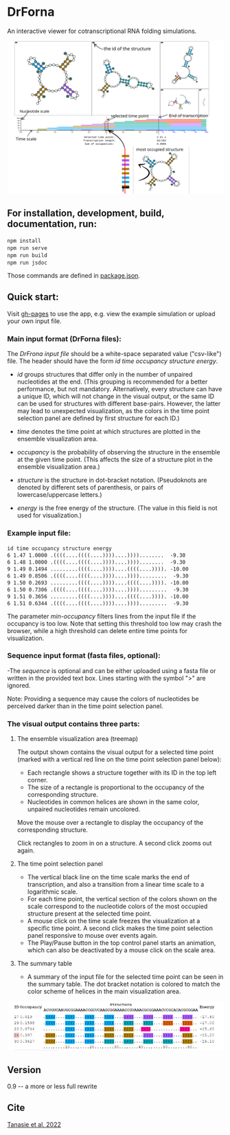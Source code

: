 # DrForna
An interactive viewer for cotranscriptional RNA folding simulations.

<img src="/static/anot.svg"> 

## For installation, development, build, documentation, run:

  `npm install`  
  `npm run serve`  
  `npm run build`  
  `npm run jsdoc`  

Those commands are defined in [package.json](package.json).

## Quick start:
Visit [gh-pages](https://viennarna.github.io/drforna/) to use the app,
e.g. view the example simulation or upload your own input file.

### Main input format (DrForna files):
The *DrFrona input file* should be a white-space separated value ("csv-like") file. The header should have the form *id time occupancy structure energy*. 

- *id* groups structures that differ only in the number of unpaired nucleotides at the end. (This grouping is recommended for a better performance, but not mandatory. Alternatively, every structure can have a unique ID, which will not change in the visual output, or the same ID can be used for structures with different base-pairs. However, the latter may lead to unexpected visualization, as the colors in the time point selection panel are defined by first structure for each ID.)

- *time* denotes the time point at which structures are plotted in the ensemble visualization area.
- *occupancy* is the probability of observing the structure in the ensemble at the given time point.
(This affects the size of a structure plot in the ensemble visualization area.)
- *structure* is the structure in dot-bracket notation.
(Pseudoknots are denoted by different sets of parenthesis, or pairs of lowercase/uppercase letters.)

- *energy* is the free energy of the structure.
(The value in this field is not used for visualization.)

### Example input file:
```
id time occupancy structure energy
6 1.47 1.0000 .((((....((((....))))....))))........  -9.30
6 1.48 1.0000 .((((....((((....))))....))))........  -9.30
9 1.49 0.1494 .........((((....))))....((((....)))). -10.00
6 1.49 0.8506 .((((....((((....))))....)))).........  -9.30
9 1.50 0.2693 .........((((....))))....((((....)))). -10.00
6 1.50 0.7306 .((((....((((....))))....)))).........  -9.30
9 1.51 0.3656 .........((((....))))....((((....)))). -10.00
6 1.51 0.6344 .((((....((((....))))....)))).........  -9.30
```
The parameter _min-occupancy_ filters lines from the input file if the occupancy is too low. Note that setting this threshold too low may crash the browser, while a high threshold can delete entire time points for visualization.
<!-- 
For a detailed description on the respective input fields, visit the 
publication [Tanasie et al. 2022](https://bioarxiv.com) -->

### Sequence input format (fasta files, optional):
-The _sequence_ is optional and can be either uploaded using a fasta file or written in the provided text box. Lines starting with the symbol ">" are ignored.

Note: Providing a sequence may cause the colors of nucleotides be perceived darker than in the time point selection panel.

### The visual output contains three parts:
1. The ensemble visualization area (treemap) 
   
   The output shown contains the visual output for a selected time point (marked with a vertical red line on the time point selection panel below):
    - Each rectangle shows a structure together with its ID in the top left corner.
    - The size of a rectangle is proportional to the occupancy of the corresponding structure.
    - Nucleotides in common helices are shown in the same color, unpaired nucleotides remain uncolored.

   Move the mouse over a rectangle to display the occupancy of the corresponding structure.
   
   Click rectangles to zoom in on a structure. A second click zooms out again.

2. The time point selection panel
    - The vertical black line on the time scale marks the end of transcription, and also a transition from a linear time scale to a logarithmic scale.
    - For each time point, the vertical section of the colors shown on the scale correspond to the nucleotide colors of the most occupied structure present at the selected time point.
    - A mouse click on the time scale freezes the visualization at a specific time point. A second click makes the time point selection panel responsive to mouse over events again.
    - The Play/Pause button in the top control panel starts an animation, which can also be deactivated by a mouse click on the scale area.
3. The summary table
   - A summary of the input file for the selected time point can be seen in the summary table. The dot bracket notation is colored to match the color scheme of helices in the main visualization area.

<img src="/static/table.png"> 








<!-- The output shown contains the visual output for a **selected time point** (marked with the **red line** on the time scale): 
- each **structure** is shown in the **rectangle** marked with the **ID** of the structure in the corner.
- the **size** of each rectangle will be **proportional to the occupancy** of the corresponding structure at the selected time point.
- each nucleotide will be **colored according to the helix** it is part of, while unpaired nucleotides remain uncolored.
- the **black line** on the time scale marks the end of transciption, which splits the scale into the **linear cotranscriptional time scale** and the **logarithmic scale for time steps after the end of transcription**.
- for each time point, the **vertical section of the colors** shown on the scale correspond to the nucleotide colors of the most occupied structure present at the selected time point.
- a **summary** of the content of the file for the selected timepoint will be shown **as a table**. Each nucleotide of the structure (in dot bracket notation) will be also colored according to the helix it is part of. The `id` of the most occupied structure for that particular time point will be also marked in the table.

In the area of the time scale, you can activate or deactivate the mouse with a
click. When the mouse is active, you can move the mouse left or right to
**select a time point interactively**.

The **Play/Pause** starts the animation: the structures are shown for every
time point in the input file. These were marked with small circles on the time
scale.  The animation can be deactivated either by clicking the button again or
by a mouse click on the scale area. -->

## Version
0.9 -- a more or less full rewrite

## Cite
[Tanasie et al. 2022](https://bioarxiv.com)
